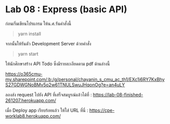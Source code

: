 # Lab 08 : Express (basic API)

ก่อนเริ่มเขียนโปรแกรม ให้น.ศ.รันคำสั่งนี้

> yarn install

จากนั้นให้รันตัว Development Server ด้วยคำสั่ง

> yarn start

ให้นักศึกษาสร้าง API Todo ซึ่งมีรายละเอียดตาม pdf ด้านล่างนี้

https://o365cmu-my.sharepoint.com/:b:/g/personal/chayanin_s_cmu_ac_th1/EXc1i6RY7KxBhyS27GDWGNoBMv5o2w61TNULSwuJHqonOg?e=an4uLY

ลองส่ง request ไปยัง API ที่เสร็จสมบูรณ์แล้วได้ที่ : https://lab-08-finished-261207.herokuapp.com/

เมื่อ Deploy app เรียบร้อยแล้ว ให้ใส่ URL ที่นี่ : https://cpe-worklab8.herokuapp.com/
